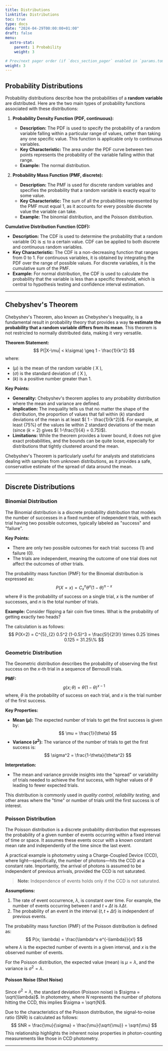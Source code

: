 ```yaml
---
title: Distributions
linktitle: Distributions
toc: true
type: docs
date: "2024-04-29T00:00:00+01:00"
draft: false
menu:
  astro-stat:
    parent: 1 Probability
    weight: 3

# Prev/next pager order (if `docs_section_pager` enabled in `params.toml`)
weight: 3
---
```


## Probability Distributions

Probability distributions describe how the probabilities of a **random variable** are distributed. Here are the two main types of probability functions associated with these distributions:

1. **Probability Density Function (PDF, continuous):**
   - **Description:** The PDF is used to specify the probability of a random variable falling within a particular range of values, rather than taking any one specific value. This function is applicable only to continuous variables.
   - **Key Characteristic:** The area under the PDF curve between two points represents the probability of the variable falling within that range.
   - **Example:** The normal distribution.

2. **Probability Mass Function (PMF, discrete):**
   - **Description:** The PMF is used for discrete random variables and specifies the probability that a random variable is exactly equal to some value.
   - **Key Characteristic:** The sum of all the probabilities represented by the PMF must equal 1, as it accounts for every possible discrete value the variable can take.
   - **Example:** The binomial distribution, and the Poisson distribution.

**Cumulative Distribution Function (CDF):**
   - **Description:** The CDF is used to determine the probability that a random variable \(X\) is $\lesssim$ to a certain value. CDF can be applied to both discrete and continuous random variables.
   - **Key Characteristic:** The CDF is a non-decreasing function that ranges from 0 to 1. For continuous variables, it is obtained by integrating the PDF over the range of possible values. For discrete variables, it is the cumulative sum of the PMF.
   - **Example:** For normal distribution, the CDF is used to calculate the probability that the variable is less than a specific threshold, which is central to hypothesis testing and confidence interval estimation.

---
## Chebyshev's Theorem

Chebyshev's Theorem, also known as Chebyshev's Inequality, is a fundamental result in probability theory that provides a way **to estimate the probability that a random variable differs from its mean**. This theorem is not restricted to normally distributed data, making it very versatile.

**Theorem Statement:**
$$
P(|X-\mu| < k\sigma) \geq 1 - \frac{1}{k^2}
$$
where:
- ($\mu$) is the mean of the random variable \( X \),
- ($\sigma$) is the standard deviation of \( X \),
- ($k$) is a positive number greater than 1.

**Key Points:**
- **Generality:** Chebyshev's theorem applies to any probability distribution where the mean and variance are defined.
- **Implication:** The inequality tells us that no matter the shape of the distribution, the proportion of values that fall within ($k$) standard deviations of the mean is at least $( 1 - \frac{1}{k^2})$. For example, at least (75\%) of the values lie within 2 standard deviations of the mean (since ($k=2$) gives $( 1-\frac{1}{4} = 0.75)$).
- **Limitations:** While the theorem provides a lower bound, it does not give exact probabilities, and the bounds can be quite loose, especially for distributions that tightly clustered around the mean.

Chebyshev's Theorem is particularly useful for analysts and statisticians dealing with samples from unknown distributions, as it provides a safe, conservative estimate of the spread of data around the mean.



---
## Discrete Distributions

### Binomial Distribution

The Binomial distribution is a discrete probability distribution that models the number of successes in a fixed number of independent trials, with each trial having two possible outcomes, typically labeled as "success" and "failure".

**Key Points:**
- There are only two possible outcomes for each trial: success (1) and failure (0).
- The trials are independent, meaning the outcome of one trial does not affect the outcomes of other trials.

The probability mass function (PMF) for the Binomial distribution is expressed as:
$$
P(X=x) = C^{n}_{x} \theta^x (1-\theta)^{n-x}
$$
where $\theta$ is the probability of success on a single trial, $x$ is the number of successes, and $n$ is the total number of trials.

**Example:**
Consider flipping a fair coin five times. What is the probability of getting exactly two heads?

The calculation is as follows:
$$
P(X=2) = C^{5}_{2} 0.5^2 (1-0.5)^3 = \frac{5!}{2!3!} \times 0.25 \times 0.125 = 31.25\%
$$


### Geometric Distribution

The Geometric distribution describes the probability of observing the first success on the $x$-th trial in a sequence of Bernoulli trials.

**PMF:**
$$
g(x; \theta) = \theta(1-\theta)^{x-1}
$$
where, $\theta$ is the probability of success on each trial, and $x$ is the trial number of the first success.

**Key Properties:**
- **Mean ($\mu$):** The expected number of trials to get the first success is given by:
  $$
  \mu = \frac{1}{\theta}
  $$
- **Variance ($\sigma^2$):** The variance of the number of trials to get the first success is:
  $$
  \sigma^2 = \frac{1-\theta}{\theta^2}
  $$

**Interpretation:**
- The mean and variance provide insights into the "spread" or variability of trials needed to achieve the first success, with higher values of $\theta$ leading to fewer expected trials.

This distribution is commonly used in *quality control*, *reliability testing*, and other areas where the "time" or number of trials until the first success is of interest.


### Poisson Distribution 

The Poisson distribution is a discrete probability distribution that expresses the probability of a given number of events occurring within a fixed interval of time or space. It assumes these events occur with a known constant mean rate and independently of the time since the last event.

A practical example is photometry using a Charge-Coupled Device (CCD), where light—specifically, the number of photons—hits the CCD at a constant rate. Importantly, the arrival of photons is assumed to be independent of previous arrivals, provided the CCD is not saturated.

> **Note:** Independence of events holds only if the CCD is not saturated.

**Assumptions:**
1. The rate of event occurrence, $\lambda$, is constant over time. For example, the number of events occurring between $t$ and $t + \Delta t$ is $\lambda \Delta t$.
2. The probability of an event in the interval $\{t, t+\Delta t\}$ is independent of previous events.

The probability mass function (PMF) of the Poisson distribution is defined as:
$$
P(x; \lambda) = \frac{\lambda^x e^{-\lambda}}{x!}
$$
where $\lambda$ is the expected number of events in a given interval, and $x$ is the observed number of events.

For the Poisson distribution, the expected value (mean) is $\mu = \lambda$, and the variance is $\sigma^2 = \lambda$.

#### Poisson Noise (Shot Noise)

Since $\sigma^2 = \lambda$, the standard deviation (Poisson noise) is $\sigma = \sqrt{\lambda}$. In photometry, where $N$ represents the number of photons hitting the CCD, this implies $\sigma = \sqrt{N}$.

Due to the characteristics of the Poisson distribution, the signal-to-noise ratio (SNR) is calculated as follows:
$$
SNR = \frac{\mu}{\sigma} = \frac{\mu}{\sqrt{\mu}} = \sqrt{\mu}
$$
This relationship highlights the inherent noise properties in photon-counting measurements like those in CCD photometry.

---

